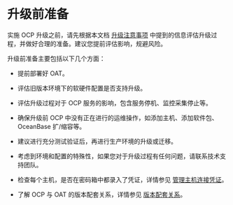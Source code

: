 # 升级前准备

实施 OCP 升级之前，请先根据本文档 [升级注意事项](200.upgrade-notice.md) 中提到的信息评估升级过程，并做好合理的准备。建议您提前评估影响，规避风险。

升级前准备主要包括以下几个方面：

* 提前部署好 OAT。
  
* 评估旧版本环境下的软硬件配置是否支持升级。

* 评估升级过程对于 OCP 服务的影响，包含服务停机、监控采集停止等。
  
* 确保升级前 OCP 中没有正在进行的运维操作，如添加主机、添加软件包、OceanBase 扩/缩容等。

* 建议进行充分测试验证后，再进行生产环境的升级或迁移。

* 考虑到环境和配置的特殊性，如果您对于升级过程有任何问题，请联系技术支持团队。

* 检查每个主机，是否在密码箱中都录入了凭证，详情参见 [管理主机连接凭证](../1600.system-management-features/600.management-user-center/300.manage-password-box/100.create-connection.md)。

* 了解 OCP 与 OAT 的版本配套关系，详情参见 [版本配套关系](600.upgrade-appendix/200.version-supporting-relationship.md)。
